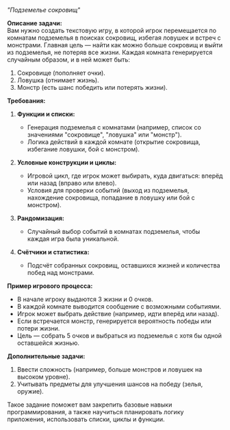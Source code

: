 *"Подземелье сокровищ"*

**Описание задачи:**  
Вам нужно создать текстовую игру, в которой игрок перемещается по комнатам подземелья в поисках сокровищ, избегая ловушек и встреч с монстрами. Главная цель — найти как можно больше сокровищ и выйти из подземелья, не потеряв все жизни. Каждая комната генерируется случайным образом, и в ней может быть:  
1. Сокровище (пополняет очки).
2. Ловушка (отнимает жизнь).
3. Монстр (есть шанс победить или потерять жизни).

**Требования:**  
1. **Функции и списки:**  
   - Генерация подземелья с комнатами (например, список со значениями "сокровище", "ловушка" или "монстр").
   - Логика действий в каждой комнате (открытие сокровища, избегание ловушки, бой с монстром).
   
2. **Условные конструкции и циклы:**  
   - Игровой цикл, где игрок может выбирать, куда двигаться: вперёд или назад (вправо или влево).
   - Условия для проверки событий (выход из подземелья, нахождение сокровища, попадание в ловушку или бой с монстром).
   
3. **Рандомизация:**  
   - Случайный выбор событий в комнатах подземелья, чтобы каждая игра была уникальной.
   
4. **Счётчики и статистика:**  
   - Подсчёт собранных сокровищ, оставшихся жизней и количества побед над монстрами.

**Пример игрового процесса:**  
- В начале игроку выдаются 3 жизни и 0 очков.
- В каждой комнате выводится сообщение с возможными событиями.
- Игрок может выбрать действие (например, идти вперёд или назад).
- Если встречается монстр, генерируется вероятность победы или потери жизни.
- Цель — собрать 5 очков и выбраться из подземелья с хотя бы одной оставшейся жизнью.

**Дополнительные задачи:**  
1. Ввести сложность (например, больше монстров и ловушек на высоком уровне).
2. Учитывать предметы для улучшения шансов на победу (зелья, оружие). 

Такое задание поможет вам закрепить базовые навыки программирования, а также научиться планировать логику приложения, использовать списки, циклы и функции.
